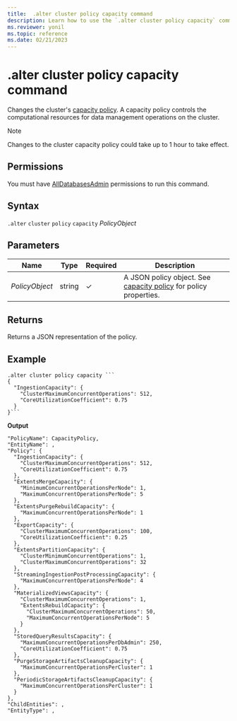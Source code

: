 ```yaml
---
title:  .alter cluster policy capacity command
description: Learn how to use the `.alter cluster policy capacity` command to change the cluster's capacity policy.
ms.reviewer: yonil
ms.topic: reference
ms.date: 02/21/2023
---
```

# .alter cluster policy capacity command

Changes the cluster's [capacity policy](capacitypolicy.md). A capacity policy controls the computational resources for data management operations on the cluster.

> [!NOTE]
> Changes to the cluster capacity policy could take up to 1 hour to take effect.

## Permissions

You must have [AllDatabasesAdmin](access-control/role-based-access-control.md) permissions to run this command.

## Syntax

`.alter` `cluster` `policy` `capacity` *PolicyObject*

## Parameters

| Name | Type | Required | Description |
|--|--|--|--|
| *PolicyObject* | string | &check; | A JSON policy object. See [capacity policy](capacitypolicy.md) for policy properties. |

## Returns

Returns a JSON representation of the policy.

## Example

```kusto
.alter cluster policy capacity ```
{
  "IngestionCapacity": {
    "ClusterMaximumConcurrentOperations": 512,
    "CoreUtilizationCoefficient": 0.75
  }
}```
```

**Output**

```kusto
"PolicyName": CapacityPolicy,
"EntityName": ,
"Policy": {
  "IngestionCapacity": {
    "ClusterMaximumConcurrentOperations": 512,
    "CoreUtilizationCoefficient": 0.75
  },
  "ExtentsMergeCapacity": {
    "MinimumConcurrentOperationsPerNode": 1,
    "MaximumConcurrentOperationsPerNode": 5
  },
  "ExtentsPurgeRebuildCapacity": {
    "MaximumConcurrentOperationsPerNode": 1
  },
  "ExportCapacity": {
    "ClusterMaximumConcurrentOperations": 100,
    "CoreUtilizationCoefficient": 0.25
  },
  "ExtentsPartitionCapacity": {
    "ClusterMinimumConcurrentOperations": 1,
    "ClusterMaximumConcurrentOperations": 32
  },
  "StreamingIngestionPostProcessingCapacity": {
    "MaximumConcurrentOperationsPerNode": 4
  },
  "MaterializedViewsCapacity": {
    "ClusterMaximumConcurrentOperations": 1,
    "ExtentsRebuildCapacity": {
      "ClusterMaximumConcurrentOperations": 50,
      "MaximumConcurrentOperationsPerNode": 5
    }
  },
  "StoredQueryResultsCapacity": {
    "MaximumConcurrentOperationsPerDbAdmin": 250,
    "CoreUtilizationCoefficient": 0.75
  },
  "PurgeStorageArtifactsCleanupCapacity": {
    "MaximumConcurrentOperationsPerCluster": 1
  },
  "PeriodicStorageArtifactsCleanupCapacity": {
    "MaximumConcurrentOperationsPerCluster": 1
  }
},
"ChildEntities": ,
"EntityType": ,
```
